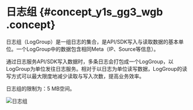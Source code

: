 # 日志组 {#concept_y1s_gg3_wgb .concept}

日志组（LogGroup）是一组日志的集合，是API/SDK写入与读取数据的基本单位。一个LogGroup中的数据包含相同Meta（IP、Source等信息）。

通过日志服务API/SDK写入数据时，多条日志会打包成一个LogGroup，以LogGroup为单位发往日志服务。相对于以日志为单位读写数据，LogGroup的读写方式可以最大限度地减少读取与写入次数，提高业务效率。

日志组的限制为：5 MB空间。

 ![日志组](images/2377_zh-CN.png "日志组")

